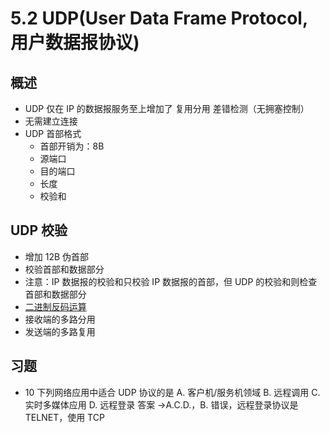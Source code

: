 # 5.2 UDP(User Data Frame Protocol, 用户数据报协议)

## 概述

- UDP 仅在 IP 的数据报服务至上增加了 复用分用 差错检测（无拥塞控制）
- 无需建立连接
- UDP 首部格式
  - 首部开销为：8B
  - 源端口
  - 目的端口
  - 长度
  - 校验和

## UDP 校验

- 增加 12B 伪首部
- 校验首部和数据部分
- 注意：IP 数据报的校验和只校验 IP 数据报的首部，但 UDP 的校验和则检查首部和数据部分
- [二进制反码运算](https://www.cnblogs.com/jcchan/p/10400504.html)
- 接收端的多路分用
- 发送端的多路复用

## 习题

- 10 下列网络应用中适合 UDP 协议的是
  A. 客户机/服务机领域
  B. 远程调用
  C. 实时多媒体应用
  D. 远程登录
  答案 →A.C.D.，B. 错误，远程登录协议是 TELNET，使用 TCP
